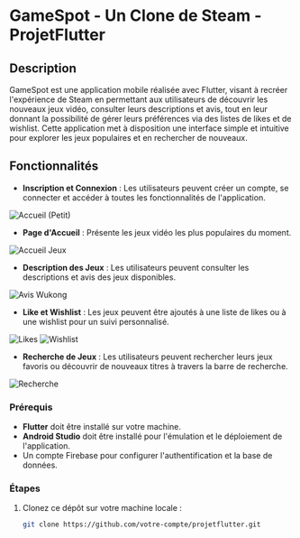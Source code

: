 # GameSpot - Un Clone de Steam - ProjetFlutter

## Description

GameSpot est une application mobile réalisée avec Flutter, visant à recréer l'expérience de Steam en permettant aux utilisateurs de découvrir les nouveaux jeux vidéo, consulter leurs descriptions et avis, tout en leur donnant la possibilité de gérer leurs préférences via des listes de likes et de wishlist. Cette application met à disposition une interface simple et intuitive pour explorer les jeux populaires et en rechercher de nouveaux.

## Fonctionnalités

- **Inscription et Connexion** : Les utilisateurs peuvent créer un compte, se connecter et accéder à toutes les fonctionnalités de l'application.
  
![Accueil (Petit)](https://github.com/user-attachments/assets/73bb0790-e63b-4280-b450-102f8a22a8d0)
  
- **Page d'Accueil** : Présente les jeux vidéo les plus populaires du moment.

![Accueil Jeux](https://github.com/user-attachments/assets/7d469f26-a4dc-4c4a-8c38-74f55526221a)
  
- **Description des Jeux** : Les utilisateurs peuvent consulter les descriptions et avis des jeux disponibles.
  
![Avis Wukong](https://github.com/user-attachments/assets/d3f7298a-06cf-48fc-b900-c42bbba11649)
  
- **Like et Wishlist** : Les jeux peuvent être ajoutés à une liste de likes ou à une wishlist pour un suivi personnalisé.
  
![Likes](https://github.com/user-attachments/assets/717c0b78-29ce-414b-bcb6-91e76f5b5925) ![Wishlist](https://github.com/user-attachments/assets/7499af4c-14ce-4d68-adcd-579da7bff2e9)
  
- **Recherche de Jeux** : Les utilisateurs peuvent rechercher leurs jeux favoris ou découvrir de nouveaux titres à travers la barre de recherche.
  
![Recherche](https://github.com/user-attachments/assets/5e1d81a2-08e4-4dd6-a71e-3931ffb22099)

### Prérequis

- **Flutter** doit être installé sur votre machine.
- **Android Studio** doit être installé pour l'émulation et le déploiement de l'application.
- Un compte Firebase pour configurer l'authentification et la base de données.

### Étapes

1. Clonez ce dépôt sur votre machine locale :

   ```bash
   git clone https://github.com/votre-compte/projetflutter.git
